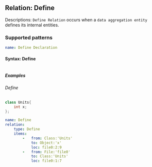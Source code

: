 ## Relation: Define

Descriptions: `Define Relation` occurs when a  `data aggregation entity` defines its internal entities.

### Supported patterns

```yaml
name: Define Declaration
```
#### Syntax: Define
```text

```

##### Examples

###### Define

```cpp
class Units{
    int x;
};
```

```yaml
name: Define
relation:
    type: Define
    items:
        -   from: Class:'Units'
            to: Object:'x'
            loc: file0:2:9
        -   from: File:'file0'
            to: Class:'Units'
            loc: file0:1:7

```